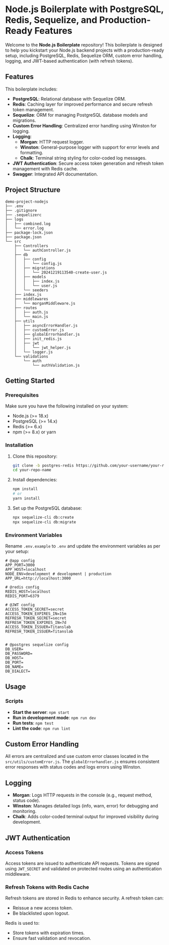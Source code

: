 # Node.js Boilerplate with PostgreSQL, Redis, Sequelize, and Production-Ready Features

Welcome to the **Node.js Boilerplate** repository! This boilerplate is designed to help you kickstart your Node.js backend projects with a production-ready setup, including PostgreSQL, Redis, Sequelize ORM, custom error handling, logging, and JWT-based authentication (with refresh tokens). 

## Features
This boilerplate includes:

- **PostgreSQL**: Relational database with Sequelize ORM.
- **Redis**: Caching layer for improved performance and secure refresh token management.
- **Sequelize**: ORM for managing PostgreSQL database models and migrations.
- **Custom Error Handling**: Centralized error handling using Winston for logging.
- **Logging**: 
  - **Morgan**: HTTP request logger.
  - **Winston**: General-purpose logger with support for error levels and formatting.
  - **Chalk**: Terminal string styling for color-coded log messages.
- **JWT Authentication**: Secure access token generation and refresh token management with Redis cache.
- **Swagger**: Integrated API documentation.

## Project Structure
```
demo-project-nodejs
├── .env
├── .gitignore
├── .sequelizerc
├── logs
│   ├── combined.log
│   └── error.log
├── package-lock.json
├── package.json
└── src
    ├── Controllers
    │   └── authController.js
    ├── db
    │   ├── config
    │   │   └── config.js
    │   ├── migrations
    │   │   └── 20241219113540-create-user.js
    │   ├── models
    │   │   ├── index.js
    │   │   └── user.js
    │   └── seeders
    ├── index.js
    ├── middlewares
    │   └── morganMiddleware.js
    ├── routes
    │   ├── auth.js
    │   └── main.js
    ├── utils
    │   ├── asyncErrorHandler.js
    │   ├── customError.js
    │   ├── globalErrorhandler.js
    │   ├── init_redis.js
    │   ├── jwt
    │   │   └── jwt_helper.js
    │   └── logger.js
    └── validations
        └── auth
            └── authValidation.js
```

## Getting Started

### Prerequisites
Make sure you have the following installed on your system:
- Node.js (>= 18.x)
- PostgreSQL (>= 14.x)
- Redis (>= 6.x)
- npm (>= 8.x) or yarn

### Installation
1. Clone this repository:
   ```bash
   git clone -b postgres-redis https://github.com/your-username/your-repo-name.git
   cd your-repo-name
   ```

2. Install dependencies:
   ```bash
   npm install
   # or
   yarn install
   ```

3. Set up the PostgreSQL database:
   ```bash
   npx sequelize-cli db:create
   npx sequelize-cli db:migrate
   ```

### Environment Variables
Rename `.env.example` to `.env` and update the environment variables as per your setup:
```env
# @app config
APP_PORT=3000
APP_HOST=localhost
NODE_ENV=development # development | production
APP_URL=http://localhost:3000

# @redis config
REDIS_HOST=localhost
REDIS_PORT=6379

# @JWT config
ACCESS_TOKEN_SECRET=secret
ACCESS_TOKEN_EXPIRES_IN=15m
REFRESH_TOKEN_SECRET=secret
REFRESH_TOKEN_EXPIRES_IN=7d
ACCESS_TOKEN_ISSUER=Titanslab
REFRESH_TOKEN_ISSUER=Titanslab


# @postgres sequelize config
DB_USER=
DB_PASSWORD=
DB_HOST=
DB_PORT=
DB_NAME=
DB_DIALECT=
```

## Usage

### Scripts
- **Start the server**: `npm start`
- **Run in development mode**: `npm run dev`
- **Run tests**: `npm test`
- **Lint the code**: `npm run lint`

## Custom Error Handling
All errors are centralized and use custom error classes located in the `src/utils/customError.js`. The `globalErrorhandler.js` ensures consistent error responses with status codes and logs errors using Winston.

## Logging
- **Morgan**: Logs HTTP requests in the console (e.g., request method, status code).
- **Winston**: Manages detailed logs (info, warn, error) for debugging and monitoring.
- **Chalk**: Adds color-coded terminal output for improved visibility during development.

## JWT Authentication

### Access Tokens
Access tokens are issued to authenticate API requests. Tokens are signed using `JWT_SECRET` and validated on protected routes using an authentication middleware.

### Refresh Tokens with Redis Cache
Refresh tokens are stored in Redis to enhance security. A refresh token can:
- Reissue a new access token.
- Be blacklisted upon logout.

Redis is used to:
- Store tokens with expiration times.
- Ensure fast validation and revocation.

